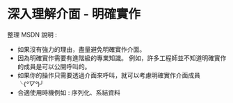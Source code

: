 # 深入理解介面 - 明確實作

整理 MSDN 說明 :
- 如果沒有強力的理由，盡量避免明確實作介面。 
- 因為明確實作需要有進階級的專業知識。 例如，許多工程師並不知道明確實作的成員是可以公開呼叫的。
- 如果你的操作只需要透過介面來呼叫，就可以考慮明確實作介面成員 ╰(*°▽°*)╯
- 合適使用時機例如 :  序列化、系結資料

